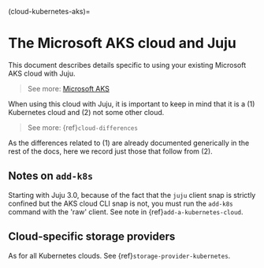 (cloud-kubernetes-aks)=
# The Microsoft AKS cloud and Juju


This document describes details specific to using your existing Microsoft AKS cloud with Juju.

> See more: [Microsoft AKS](https://azure.microsoft.com/en-us/products/kubernetes-service)

When using this cloud with Juju, it is important to keep in mind that it is a (1) Kubernetes cloud and (2) not some other cloud.

> See more: {ref}`cloud-differences`

As the differences related to (1) are already documented generically in the rest of the docs, here we record just those that follow from (2).


## Notes on `add-k8s`

Starting with Juju 3.0, because of  the  fact that the `juju` client snap is strictly confined but the AKS cloud CLI snap is not, you must run the `add-k8s` command with the 'raw' client. See note in {ref}`add-a-kubernetes-cloud`.

## Cloud-specific storage providers

As for all Kubernetes clouds. See {ref}`storage-provider-kubernetes`.
